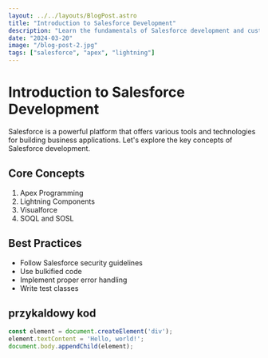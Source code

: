 ```yaml
---
layout: ../../layouts/BlogPost.astro
title: "Introduction to Salesforce Development"
description: "Learn the fundamentals of Salesforce development and customization"
date: "2024-03-20"
image: "/blog-post-2.jpg"
tags: ["salesforce", "apex", "lightning"]
---
```


# Introduction to Salesforce Development

Salesforce is a powerful platform that offers various tools and technologies for building business applications. Let's explore the key concepts of Salesforce development.

## Core Concepts

1. Apex Programming
2. Lightning Components
3. Visualforce
4. SOQL and SOSL

## Best Practices

- Follow Salesforce security guidelines
- Use bulkified code
- Implement proper error handling
- Write test classes

## przykaldowy kod
```javascript
const element = document.createElement('div');
element.textContent = 'Hello, world!';
document.body.appendChild(element);
